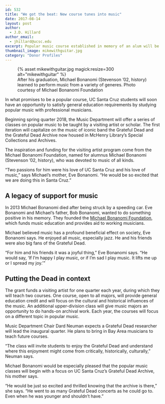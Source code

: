 ```yaml
---
id: 532
title: "We got the beat: New course tunes into music"
date: 2017-08-14
layout: post
author:
  - J.D. Hillard
author_email:
  - jhillard@ucsc.edu
excerpt: Popular music course established in memory of an alum will be taught by a visiting artist or scholar
thumbnail_image: mikewithguitar.jpg
category: "Donor Profiles"
---
```

<figure class="inline-image right">
{% asset mikewithguitar.jpg magick:resize=300 alt="mikewithguitar" %}<figcaption>After his graduation, Michael Bonanomi (Stevenson &#8217;02, history) learned to perform music from a variety of generes. Photo courtesy of Michael Bonanomi Foundation</figcaption></figure>

In what promises to be a popular course, UC Santa Cruz students will soon have an opportunity to satisfy general education requirements by studying popular music with professional musicians.

Beginning spring quarter 2018, the Music Department will offer a series of classes on popular music to be taught by a visiting artist or scholar. The first iteration will capitalize on the music of iconic band the Grateful Dead and the Grateful Dead Archive now housed in McHenry Library’s Special Collections and Archives.

The inspiration and funding for the visiting artist program come from the Michael Bonanomi Foundation, named for alumnus Michael Bonanomi (Stevenson ’02, history), who was devoted to music of all kinds.

“Two passions for him were his love of UC Santa Cruz and his love of music,” says Michael’s mother, Eve Bonanomi. “He would be so excited that we are doing this in Santa Cruz.”

## A legacy of support for music

In 2013 Michael Bonanomi died after being struck by a speeding car. Eve Bonanomi and Michael’s father, Bob Bonanomi, wanted to do something positive in his memory. They founded the [Michael Bonanomi Foundation](http://mikeyssong.org/), which funds music education and provides aid to working musicians.

Michael believed music has a profound beneficial effect on society, Eve Bonanomi says. He enjoyed all music, especially jazz. He and his friends were also big fans of the Grateful Dead.

“For him and his friends it was a joyful thing,” Eve Bonanomi says. “He would say, ‘If I’m happy I play music, or if I’m sad I play music. It lifts me up or I spread my joy.’”

## Putting the Dead in context

The grant funds a visiting artist for one quarter each year, during which they will teach two courses. One course, open to all majors, will provide general education credit and will focus on the cultural and historical influences of the music. An additional upper-division class will give music majors an opportunity to do hands-on archival work. Each year, the courses will focus on a different topic in popular music.

Music Department Chair Dard Neuman expects a Grateful Dead researcher will lead the inaugural quarter. He plans to bring in Bay Area musicians to teach future courses.

“The class will invite students to enjoy the Grateful Dead and understand where this enjoyment might come from critically, historically, culturally,” Neuman says.

Michael Bonanomi would be especially pleased that the popular music classes will begin with a focus on UC Santa Cruz’s Grateful Dead Archive, his mother says.

“He would be just so excited and thrilled knowing that the archive is there,” she says. “He went to as many Grateful Dead concerts as he could go to. Even when he was younger and shouldn’t have.”
